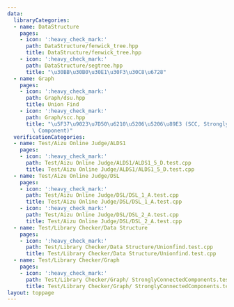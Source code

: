 ```yaml
---
data:
  libraryCategories:
  - name: DataStructure
    pages:
    - icon: ':heavy_check_mark:'
      path: DataStructure/fenwick_tree.hpp
      title: DataStructure/fenwick_tree.hpp
    - icon: ':heavy_check_mark:'
      path: DataStructure/segtree.hpp
      title: "\u30BB\u30B0\u30E1\u30F3\u30C8\u6728"
  - name: Graph
    pages:
    - icon: ':heavy_check_mark:'
      path: Graph/dsu.hpp
      title: Union Find
    - icon: ':heavy_check_mark:'
      path: Graph/scc.hpp
      title: "\u5F37\u9023\u7D50\u6210\u5206\u5206\u89E3 (SCC, Strongly Connected\
        \ Component)"
  verificationCategories:
  - name: Test/Aizu Online Judge/ALDS1
    pages:
    - icon: ':heavy_check_mark:'
      path: Test/Aizu Online Judge/ALDS1/ALDS1_5_D.test.cpp
      title: Test/Aizu Online Judge/ALDS1/ALDS1_5_D.test.cpp
  - name: Test/Aizu Online Judge/DSL
    pages:
    - icon: ':heavy_check_mark:'
      path: Test/Aizu Online Judge/DSL/DSL_1_A.test.cpp
      title: Test/Aizu Online Judge/DSL/DSL_1_A.test.cpp
    - icon: ':heavy_check_mark:'
      path: Test/Aizu Online Judge/DSL/DSL_2_A.test.cpp
      title: Test/Aizu Online Judge/DSL/DSL_2_A.test.cpp
  - name: Test/Library Checker/Data Structure
    pages:
    - icon: ':heavy_check_mark:'
      path: Test/Library Checker/Data Structure/Unionfind.test.cpp
      title: Test/Library Checker/Data Structure/Unionfind.test.cpp
  - name: Test/Library Checker/Graph
    pages:
    - icon: ':heavy_check_mark:'
      path: Test/Library Checker/Graph/ StronglyConnectedComponents.test.cpp
      title: Test/Library Checker/Graph/ StronglyConnectedComponents.test.cpp
layout: toppage
---
```


